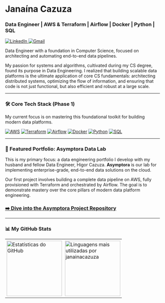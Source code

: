 # Janaína Cazuza

### Data Engineer | AWS & Terraform | Airflow | Docker | Python | SQL

<p align="left">
  <a href="https://www.linkedin.com/in/janainacazuza/" target="_blank">
    <img src="https://img.shields.io/badge/LinkedIn-0077B5?style=for-the-badge&logo=linkedin&logoColor=white" alt="LinkedIn"/>
  </a>
  <a href="mailto:janainamartinscazuza@gmail.com" target="_blank">
    <img src="https://img.shields.io/badge/Gmail-D14836?style=for-the-badge&logo=gmail&logoColor=white" alt="Gmail"/>
  </a>
</p>

Data Engineer with a foundation in Computer Science, focused on architecting and automating end-to-end data pipelines. 

My passion for systems and algorithms, cultivated during my CS degree, found its purpose in Data Engineering. I realized that building scalable data platforms is the ultimate application of core CS fundamentals: architecting distributed systems, optimizing the flow of information, and ensuring that code is not just functional, but also efficient and robust at a large scale.

---

### 🛠️ Core Tech Stack (Phase 1)

My current focus is on mastering this foundational toolkit for building modern data platforms.

<p align="left">
  <a href="#"><img src="https://img.shields.io/badge/AWS-232F3E?style=for-the-badge&logo=amazon-aws&logoColor=white" alt="AWS"/></a>
  <a href="#"><img src="https://img.shields.io/badge/Terraform-7B42BC?style=for-the-badge&logo=terraform&logoColor=white" alt="Terraform"/></a>
  <a href="#"><img src="https://img.shields.io/badge/Apache_Airflow-017CEE?style=for-the-badge&logo=Apache-Airflow&logoColor=white" alt="Airflow"/></a>
  <a href="#"><img src="https://img.shields.io/badge/Docker-2496ED?style=for-the-badge&logo=docker&logoColor=white" alt="Docker"/></a>
  <a href="#"><img src="https://img.shields.io/badge/Python-3776AB?style=for-the-badge&logo=python&logoColor=white" alt="Python"/></a>
  <a href="#"><img src="https://img.shields.io/badge/SQL-4479A1?style=for-the-badge&logo=postgresql&logoColor=white" alt="SQL"/></a>
</p>

---

### 🚀 Featured Portfolio: Asymptora Data Lab

This is my primary focus: a data engineering portfolio I develop with my husband and fellow Data Engineer, Higor Cazuza. **Asymptora** is our lab for implementing enterprise-grade, end-to-end data solutions on the cloud.

Our first project involves building a complete data pipeline on AWS, fully provisioned with Terraform and orchestrated by Airflow. The goal is to demonstrate mastery over the core pillars of modern data platform engineering.

### **[➡️ Dive into the Asymptora Project Repository](https://github.com/Asymptora)**

---

### 📊 My GitHub Stats

<table align="center" style="border-collapse: collapse;">
  <tbody>
    <tr style="vertical-align: top;">
      <td style="padding: 5px;">
      <img
  src="https://github-readme-stats.vercel.app/api/?username=janainacazuza&show_icons=true&bg_color=1A1B27&title_color=FFCA28&text_color=EAEAEA&icon_color=FFCA28&border_color=30363d"
  alt="Estatísticas do GitHub"
  height="180"
/>
      </td>
      <td style="padding: 5px;">
        <img
          src="https://github-readme-stats.vercel.app/api/top-langs/?username=janainacazuza&layout=compact&langs_count=7&bg_color=1A1B27&title_color=FFCA28&text_color=EAEAEA&border_color=30363d"
          alt="Linguagens mais utilizadas por janainacazuza"
          height="180"
        />
      </td>
    </tr>
  </tbody>
</table>
